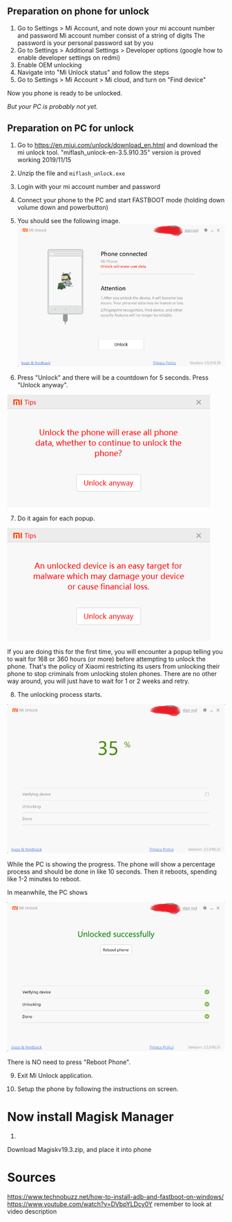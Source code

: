 
## Preparation on phone for unlock

1. Go to Settings > Mi Account, and note down your mi account number and password
    Mi account number consist of a string of digits
    The password is your personal password sat by you
2. Go to Settings > Additional Settings > Developer options (google how to enable developer settings on redmi)
3. Enable OEM unlocking
4. Navigate into "Mi Unlock status" and follow the steps
5. Go to Settings > Mi Account > Mi cloud, and turn on "Find device"


Now you phone is ready to be unlocked.

*But your PC is probably not yet.*

## Preparation on PC for unlock
1. Go to https://en.miui.com/unlock/download_en.html and download the mi unlock tool. "miflash_unlock-en-3.5.910.35" version is proved working 2019/11/15
2. Unzip the file and `miflash_unlock.exe`
3. Login with your mi account number and password
4. Connect your phone to the PC and start FASTBOOT mode (holding down volume down and powerbutton)

5. You should see the following image.
  ![alt text](mi_unlock_1.png)

6. Press "Unlock" and there will be a countdown for 5 seconds. Press "Unlock anyway".

  ![alt text](mi_unlock_2.png)

7. Do it again for each popup.

  ![alt text](mi_unlock_3.png)

  If you are doing this for the first time, you will encounter a popup telling you to wait for 168 or 360 hours (or more) before attempting to unlock the phone. That's the policy of Xiaomi restricting its users from unlocking their phone to stop criminals from unlocking stolen phones. There are no other way around, you will just have to wait for 1 or 2 weeks and retry.

8. The unlocking process starts.

  ![alt text](mi_unlock_4.png)

  While the PC is showing the progress.
  The phone will show a percentage process and should be done in like 10 seconds.
  Then it reboots, spending like 1-2 minutes to reboot.

  In meanwhile, the PC shows

  ![alt text](mi_unlock_5.png)

  There is NO need to press "Reboot Phone".

9. Exit Mi Unlock application.

10. Setup the phone by following the instructions on screen.




# Now install Magisk Manager

1.

Download Magiskv19.3.zip, and place it into phone


# Sources
https://www.technobuzz.net/how-to-install-adb-and-fastboot-on-windows/
https://www.youtube.com/watch?v=DVbpYLDcy0Y remember to look at video description
